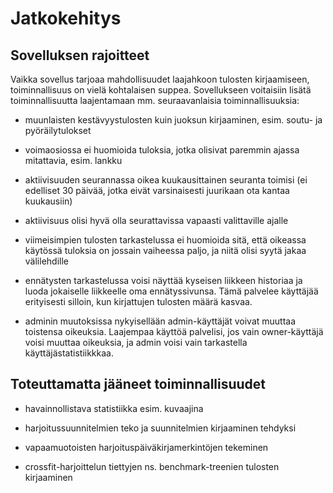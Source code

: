 # Jatkokehitys

## Sovelluksen rajoitteet

Vaikka sovellus tarjoaa mahdollisuudet laajahkoon tulosten kirjaamiseen, toiminnallisuus on vielä kohtalaisen suppea. 
Sovellukseen voitaisiin lisätä toiminnallisuutta laajentamaan mm. seuraavanlaisia toiminnallisuuksia:

* muunlaisten kestävyystulosten kuin juoksun kirjaaminen, esim. soutu- ja pyöräilytulokset

* voimaosiossa ei huomioida tuloksia, jotka olisivat paremmin ajassa mitattavia, esim. lankku

* aktiivisuuden seurannassa oikea kuukausittainen seuranta toimisi (ei edelliset 30 päivää, jotka eivät varsinaisesti juurikaan 
ota kantaa kuukausiin)

* aktiivisuus olisi hyvä olla seurattavissa vapaasti valittaville ajalle

* viimeisimpien tulosten tarkastelussa ei huomioida sitä, että oikeassa käytössä tuloksia on jossain vaiheessa paljo, ja
niitä olisi syytä jakaa välilehdille

* ennätysten tarkastelussa voisi näyttää kyseisen liikkeen historiaa ja luoda jokaiselle liikkeelle oma ennätyssivunsa. Tämä palvelee
käyttäjää erityisesti silloin, kun kirjattujen tulosten määrä kasvaa.

* adminin muutoksissa nykyisellään admin-käyttäjät voivat muuttaa toistensa oikeuksia. Laajempaa käyttöä palvelisi, jos vain owner-käyttäjä
voisi muuttaa oikeuksia, ja admin voisi vain tarkastella käyttäjästatistiikkkaa.

## Toteuttamatta jääneet toiminnallisuudet

* havainnollistava statistiikka esim. kuvaajina

* harjoitussuunnitelmien teko ja suunnitelmien kirjaaminen tehdyksi

* vapaamuotoisten harjoituspäiväkirjamerkintöjen tekeminen

* crossfit-harjoittelun tiettyjen ns. benchmark-treenien tulosten kirjaaminen
